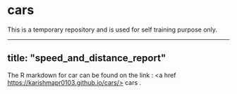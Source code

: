 # cars
This is a temporary repository and is used for self training purpose only.

---
title: "speed_and_distance_report"
---
The R markdown for car can be found on the link : <a href https://karishmapr0103.github.io/cars/> cars </a>. 
